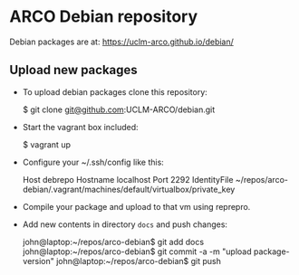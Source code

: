 # ARCO Debian repository

Debian packages are at: <https://uclm-arco.github.io/debian/>


## Upload new packages

* To upload debian packages clone this repository:

    $ git clone git@github.com:UCLM-ARCO/debian.git

* Start the vagrant box included:

    $ vagrant up

* Configure your ~/.ssh/config like this:

    Host debrepo
         Hostname localhost
         Port 2292
         IdentityFile ~/repos/arco-debian/.vagrant/machines/default/virtualbox/private_key

* Compile your package and upload to that vm using reprepro.

* Add new contents in directory `docs` and push changes:

    john@laptop:~/repos/arco-debian$ git add docs
    john@laptop:~/repos/arco-debian$ git commit -a -m "upload package-version"
	john@laptop:~/repos/arco-debian$ git push
